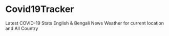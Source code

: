# Covid19Tracker
Latest COVID-19 Stats
English & Bengali News
Weather for current location and All Country

